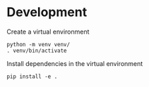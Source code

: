 # Development
Create a virtual environment
```
python -m venv venv/
. venv/bin/activate
```

Install dependencies in the virtual environment
```
pip install -e .
```